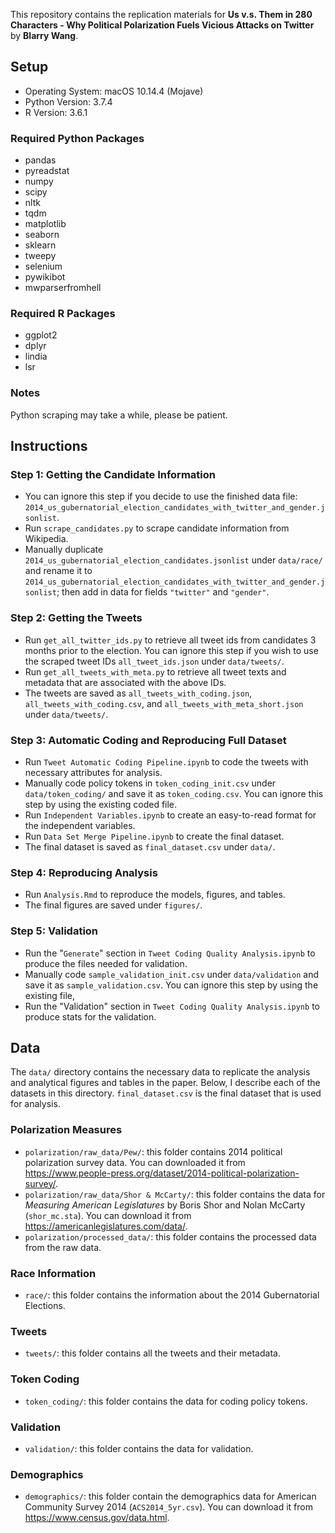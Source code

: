 This repository contains the replication materials for **Us v.s. Them in 280 Characters - Why Political Polarization Fuels Vicious Attacks on Twitter** by **Blarry Wang**.

## Setup
- Operating System: macOS 10.14.4 (Mojave)
- Python Version: 3.7.4
- R Version: 3.6.1

### Required Python Packages
- pandas
- pyreadstat
- numpy
- scipy
- nltk
- tqdm
- matplotlib
- seaborn
- sklearn
- tweepy
- selenium
- pywikibot
- mwparserfromhell

### Required R Packages
- ggplot2
- dplyr
- lindia
- lsr

### Notes
Python scraping may take a while, please be patient.

## Instructions
### Step 1: Getting the Candidate Information
- You can ignore this step if you decide to use the finished data file: `2014_us_gubernatorial_election_candidates_with_twitter_and_gender.jsonlist`.
- Run `scrape_candidates.py` to scrape candidate information from Wikipedia.
- Manually duplicate `2014_us_gubernatorial_election_candidates.jsonlist` under `data/race/` and rename it to `2014_us_gubernatorial_election_candidates_with_twitter_and_gender.jsonlist`; then add in data for fields `"twitter"` and `"gender"`.

### Step 2: Getting the Tweets
- Run `get_all_twitter_ids.py` to retrieve all tweet ids from candidates 3 months prior to the election. You can ignore this step if you wish to use the scraped tweet IDs `all_tweet_ids.json` under `data/tweets/`.
- Run `get_all_tweets_with_meta.py` to retrieve all tweet texts and metadata that are associated with the above IDs.
- The tweets are saved as `all_tweets_with_coding.json`,  `all_tweets_with_coding.csv`, and `all_tweets_with_meta_short.json` under `data/tweets/`.

### Step 3: Automatic Coding and Reproducing Full Dataset
- Run `Tweet Automatic Coding Pipeline.ipynb` to code the tweets with necessary attributes for analysis.
- Manually code policy tokens in `token_coding_init.csv` under `data/token_coding/` and save it as `token_coding.csv`. You can ignore this step by using the existing coded file.
- Run `Independent Variables.ipynb` to create an easy-to-read format for the independent variables.
- Run `Data Set Merge Pipeline.ipynb` to create the final dataset.
- The final dataset is saved as `final_dataset.csv` under `data/`.

### Step 4: Reproducing Analysis
- Run `Analysis.Rmd` to reproduce the models, figures, and tables.
- The final figures are saved under `figures/`.

### Step 5: Validation
- Run the "`Generate`" section in `Tweet Coding Quality Analysis.ipynb` to produce the files needed for validation.
- Manually code `sample_validation_init.csv` under `data/validation` and save it as `sample_validation.csv`. You can ignore this step by using the existing file,
- Run the "Validation" section in `Tweet Coding Quality Analysis.ipynb` to produce stats for the validation.

## Data
The `data/` directory contains the necessary data to replicate the analysis and analytical figures and tables in the paper.  Below, I describe each of the datasets in this directory. `final_dataset.csv` is the final dataset that is used for analysis.

### Polarization Measures
- `polarization/raw_data/Pew/`: this folder contains 2014 political polarization survey data. You can downloaded it from https://www.people-press.org/dataset/2014-political-polarization-survey/.
- `polarization/raw_data/Shor & McCarty/`: this folder contains the data for *Measuring American Legislatures* by Boris Shor and Nolan McCarty (`shor_mc.sta`). You can download it from https://americanlegislatures.com/data/.
- `polarization/processed_data/`: this folder contains the processed data from the raw data.

### Race Information
- `race/`: this folder contains the information about the 2014 Gubernatorial Elections.

### Tweets
- `tweets/`: this folder contains all the tweets and their metadata.

### Token Coding
- `token_coding/`: this folder contains the data for coding policy tokens.

### Validation
- `validation/`: this folder contains the data for validation.

### Demographics
- `demographics/`: this folder contain the demographics data for American Community Survey 2014 (`ACS2014_5yr.csv`). You can download it from https://www.census.gov/data.html.
